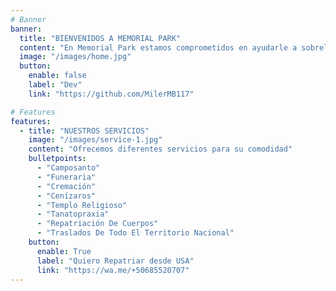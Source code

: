 ```yaml
---
# Banner
banner:
  title: "BIENVENIDOS A MEMORIAL PARK"
  content: "En Memorial Park estamos comprometidos en ayudarle a sobrellevar este difícil momento de la vida. Deseamos brindarle la tranquilidad que usted necesita para despedir a sus seres queridos mientras nosotros nos encargamos de todo por usted."
  image: "/images/home.jpg"
  button:
    enable: false
    label: "Dev"
    link: "https://github.com/MilerMB117"

# Features
features:
  - title: "NUESTROS SERVICIOS"
    image: "/images/service-1.jpg"
    content: "Ofrecemos diferentes servicios para su comodidad"
    bulletpoints:
      - "Camposanto"
      - "Funeraria"
      - "Cremación"
      - "Cenízaros"
      - "Templo Religioso"
      - "Tanatopraxia"
      - "Repatriación De Cuerpos"
      - "Traslados De Todo El Territorio Nacional"
    button:
      enable: True
      label: "Quiero Repatriar desde USA"
      link: "https://wa.me/+50685520707"
---
```

